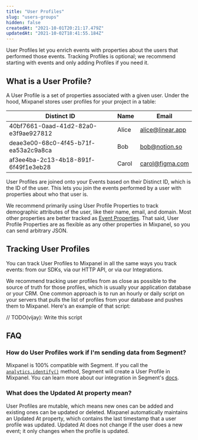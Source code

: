 ```yaml
---
title: "User Profiles"
slug: "users-groups"
hidden: false
createdAt: "2021-10-01T20:21:17.479Z"
updatedAt: "2021-10-02T18:41:55.184Z"
---
```


User Profiles let you enrich events with properties about the users that performed those events. Tracking Profiles is optional; we recommend starting with events and only adding Profiles if you need it.


## What is a User Profile?
A User Profile is a set of properties associated with a given user. Under the hood, Mixpanel stores user profiles for your project in a table:

| Distinct ID | Name | Email
| --- | --- | --- |
| 40bf7661-0aad-41d2-82a0-e3f9ae927812 | Alice | alice@linear.app |
| deae3e00-68c0-4f45-b71f-ea53a2c9a8ca | Bob | bob@notion.so |
| af3ee4ba-2c13-4b18-891f-6f49f1e3eb28 | Carol | carol@figma.com |

User Profiles are joined onto your Events based on their Distinct ID, which is the ID of the user. This lets you join the events performed by a user with properties about who that user is.

We recommend primarily using User Profile Properties to track demographic attributes of the user, like their name, email, and domain. Most other properties are better tracked as [Event Properties](doc:events-properties). That said, User Profile Properties are as flexible as any other properties in Mixpanel, so you can send arbitrary JSON.


## Tracking User Profiles
You can track User Profiles to Mixpanel in all the same ways you track events: from our SDKs, via our HTTP API, or via our Integrations.

We recommend tracking user profiles from as close as possible to the source of truth for those profiles, which is usually your application database or your CRM. One common approach is to run an hourly or daily script on your servers that pulls the list of profiles from your database and pushes them to Mixpanel. Here's an example of that script:

// TODO(vijay): Write this script






## FAQ

### How do User Profiles work if I'm sending data from Segment?
Mixpanel is 100% compatible with Segment. If you call the [`analytics.identify()`](https://segment.com/docs/connections/spec/identify/) method, Segment will create a User Profile in Mixpanel. You can learn more about our integration in Segment's [docs](https://segment.com/docs/connections/destinations/catalog/actions-mixpanel/#identify-user).

### What does the Updated At property mean?
User Profiles are mutable, which means new ones can be added and existing ones can be updated or deleted. Mixpanel automatically maintains an Updated At property, which contains the last timestamp that a user profile was updated. Updated At does not change if the user does a new event; it only changes when the profile is updated.
